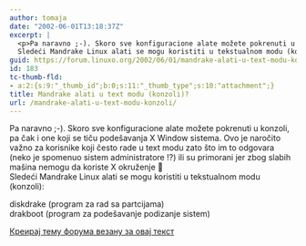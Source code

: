 ```yaml
---
author: tomaja
date: "2002-06-01T13:18:37Z"
excerpt: |
  <p>Pa naravno ;-). Skoro sve konfiguracione alate možete pokrenuti u konzoli, pa čak i one koji se tiču podešavanja X Window sistema. Ovo je naročito važno za korisnike koji često rade u text modu zato što im to odgovara (neko je spomenuo sistem administratore !?) ili su primorani jer zbog slabih mašina nemogu da koriste X okruženje :(<br />
  Sledeći Mandrake Linux alati se mogu koristiti u tekstualnom modu (konzoli):
guid: https://forum.linuxo.org/2002/06/01/mandrake-alati-u-text-modu-konzoli/
id: 183
tc-thumb-fld:
- a:2:{s:9:"_thumb_id";b:0;s:11:"_thumb_type";s:10:"attachment";}
title: Mandrake alati u text modu (konzoli)?
url: /mandrake-alati-u-text-modu-konzoli/
---
```

Pa naravno ;-). Skoro sve konfiguracione alate možete pokrenuti u konzoli, pa čak i one koji se tiču podešavanja X Window sistema. Ovo je naročito važno za korisnike koji često rade u text modu zato što im to odgovara (neko je spomenuo sistem administratore !?) ili su primorani jer zbog slabih mašina nemogu da koriste X okruženje 🙁  
Sledeći Mandrake Linux alati se mogu koristiti u tekstualnom modu (konzoli): <!--break-->

diskdrake (program za rad sa partcijama)  
drakboot (program za podešavanje podizanje sistem)

[Креирај тему форума везану за овај текст](https://linuxo.org/nova-tema-na-forumu/?se_pid=183)
